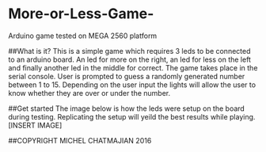 # More-or-Less-Game-
Arduino game tested on MEGA 2560 platform

##What is it?
This is a simple game which requires 3 leds to be connected to an arduino board. An led for more on the right, an led for less on the left and finally another led in the middle for correct. The game takes place in the serial console. User is prompted to guess a randomly generated number between 1 to 15. Depending on the user input the lights will allow the user to know whether they are over or under the number.

##Get started
The image below is how the leds were setup on the board during testing. Replicating the setup will yeild the best results while playing.
[INSERT IMAGE]


##COPYRIGHT MICHEL CHATMAJIAN 2016
